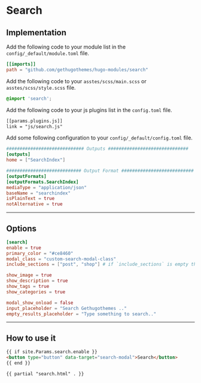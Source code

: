 # Search

## Implementation

Add the following code to your module list in the `config/_default/module.toml` file.

```toml
[[imports]]
path = "github.com/gethugothemes/hugo-modules/search"
```

Add the following code to your `asstes/scss/main.scss` or `asstes/scss/style.scss` file.

```scss
@import 'search';
```

Add the following code to your js plugins list in the `config.toml` file.

```html
[[params.plugins.js]]
link = "js/search.js"
```

Add some following configuration to your `config/_default/config.toml` file.

```toml
############################# Outputs ##############################
[outputs]
home = ["SearchIndex"]

############################ Output Format ###########################
[outputFormats]
[outputFormats.SearchIndex]
mediaType = "application/json"
baseName = "searchindex"
isPlainText = true
notAlternative = true
```

<hr>

## Options
```toml
[search]
enable = true
primary_color = "#ce8460"
modal_class = "custom-search-modal-class"
include_sections = ["post", "shop"] # if `include_sections` is empty then section are come from `mainSections`

show_image = true
show_description = true
show_tags = true
show_categories = true

modal_show_onload = false
input_placeholder = "Search Gethugothemes .."
empty_results_placeholder = "Type something to search.."
```


<hr>

## How to use it

```html
{{ if site.Params.search.enable }}
<button type="button" data-target="search-modal">Search</button>
{{ end }}

{{ partial "search.html" . }}
```
